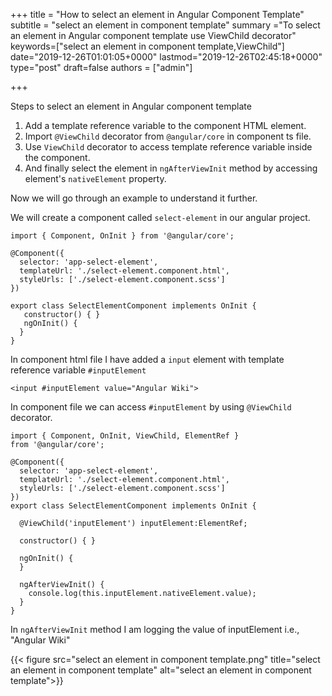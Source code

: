 +++
title = "How to select an element in Angular Component Template"
subtitle = "select an element in component template"
summary ="To select an element in Angular component template use ViewChild decorator"
keywords=["select an element in component template,ViewChild"]
date="2019-12-26T01:01:05+0000"
lastmod="2019-12-26T02:45:18+0000"
type="post"
draft=false
authors = ["admin"]

+++

Steps to select an element in Angular component template

1. Add a template reference variable to the component HTML element.
2. Import `@ViewChild` decorator from `@angular/core` in component ts file.
3. Use `ViewChild` decorator to access template reference variable inside the component.
4. And finally select the element in `ngAfterViewInit` method by accessing element's `nativeElement` property.

Now we will go through an example to understand it further.

We will create a component called `select-element` in our angular project.

```
import { Component, OnInit } from '@angular/core';

@Component({
  selector: 'app-select-element',
  templateUrl: './select-element.component.html',
  styleUrls: ['./select-element.component.scss']
})

export class SelectElementComponent implements OnInit {
   constructor() { }
   ngOnInit() {
  }
}
```
In component html file I have added a `input` element with template reference variable `#inputElement`

```
<input #inputElement value="Angular Wiki">
```

In component file we can access `#inputElement` by using `@ViewChild` decorator.

```
import { Component, OnInit, ViewChild, ElementRef } 
from '@angular/core';

@Component({
  selector: 'app-select-element',
  templateUrl: './select-element.component.html',
  styleUrls: ['./select-element.component.scss']
})
export class SelectElementComponent implements OnInit {

  @ViewChild('inputElement') inputElement:ElementRef; 
  
  constructor() { }

  ngOnInit() {
  }

  ngAfterViewInit() {
    console.log(this.inputElement.nativeElement.value);
  }
}
```

In `ngAfterViewInit` method I am logging the value of inputElement i.e., "Angular Wiki"

{{< figure src="select an element in component template.png" title="select an element in component template" alt="select an element in component template">}} 
